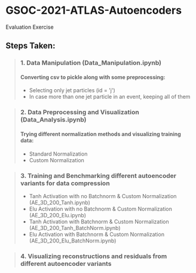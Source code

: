 # GSOC-2021-ATLAS-Autoencoders
Evaluation Exercise

## Steps Taken:
>### 1. Data Manipulation (Data_Manipulation.ipynb)
>#### Converting csv to pickle along with some preprocessing:
><ul>
><li>Selecting only jet particles (id = 'j')</li>
><li>In case more than one jet particle in an event, keeping all of them</li>
></ul>

>### 2. Data Preprocessing and Visualization (Data_Analysis.ipynb)
>#### Trying different normalization methods and visualizing training data:
><ul>
><li>Standard Normalization</li>
><li>Custom Normalization</li>
></ul>

>### 3. Training and Benchmarking different autoencoder variants for data compression
><ul>
><li>Tanh Activation with no Batchnorm & Custom Normalization (AE_3D_200_Tanh.ipynb)</li>
><li>Elu Activation with no Batchnorm & Custom Normalization (AE_3D_200_Elu.ipynb)</li>
><li>Tanh Activation with Batchnorm & Custom Normalization (AE_3D_200_Tanh_BatchNorm.ipynb)</li>
><li>Elu Activation with Batchnorm & Custom Normalization (AE_3D_200_Elu_BatchNorm.ipynb)</li>
></ul>

>### 4. Visualizing reconstructions and residuals from different autoencoder variants
